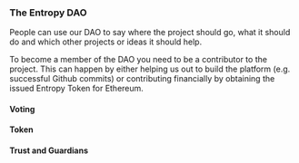 ### The Entropy DAO

People can use our DAO to say where the project should go, what it should do and which other projects or ideas it should help.

To become a member of the DAO you need to be a contributor to the project. This can happen by either helping us out to build the platform \(e.g. successful Github commits\) or contributing financially by obtaining the issued Entropy Token for Ethereum.

#### Voting



#### Token



#### Trust and Guardians



